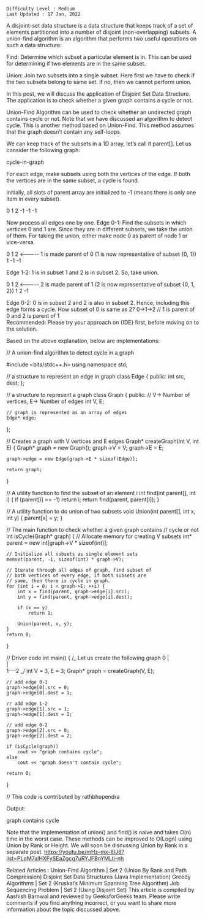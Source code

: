<!-- ┏━┓╻  ╻     ┏━┓┏┓ ┏━┓╻ ╻╺┳╸   ╺┳┓┏━╸╺┳╸┏━╸┏━╸╺┳╸┏━╸╻ ╻┏━╸╻  ┏━╸
     ┣━┫┃  ┃     ┣━┫┣┻┓┃ ┃┃ ┃ ┃     ┃┃┣╸  ┃ ┣╸ ┃   ┃ ┃  ┗┳┛┃  ┃  ┣╸
     ╹ ╹┗━╸┗━╸   ╹ ╹┗━┛┗━┛┗━┛ ╹    ╺┻┛┗━╸ ╹ ┗━╸┗━╸ ╹ ┗━╸ ╹ ┗━╸┗━╸┗━╸ -->

<!-- Disjoint Set (Or Union-Find) | Set 1 (Detect Cycle in an Undirected Graph) -->

    Difficulty Level : Medium
    Last Updated : 17 Jan, 2022

A disjoint-set data structure is a data structure that keeps track of a set of elements partitioned into a number of disjoint (non-overlapping) subsets. A union-find algorithm is an algorithm that performs two useful operations on such a data structure:

Find: Determine which subset a particular element is in. This can be used for determining if two elements are in the same subset.

Union: Join two subsets into a single subset. Here first we have to check if the two subsets belong to same set. If no, then we cannot perform union.

In this post, we will discuss the application of Disjoint Set Data Structure. The application is to check whether a given graph contains a cycle or not.

Union-Find Algorithm can be used to check whether an undirected graph contains cycle or not. Note that we have discussed an algorithm to detect cycle. This is another method based on Union-Find. This method assumes that the graph doesn’t contain any self-loops.

We can keep track of the subsets in a 1D array, let’s call it parent[].
Let us consider the following graph:

cycle-in-graph

For each edge, make subsets using both the vertices of the edge. If both the vertices are in the same subset, a cycle is found.

Initially, all slots of parent array are initialized to -1 (means there is only one item in every subset).

0 1 2
-1 -1 -1

Now process all edges one by one.
Edge 0-1: Find the subsets in which vertices 0 and 1 are. Since they are in different subsets, we take the union of them. For taking the union, either make node 0 as parent of node 1 or vice-versa.

0 1 2 <----- 1 is made parent of 0 (1 is now representative of subset {0, 1})
1 -1 -1

Edge 1-2: 1 is in subset 1 and 2 is in subset 2. So, take union.

0 1 2 <----- 2 is made parent of 1 (2 is now representative of subset {0, 1, 2})
1 2 -1

Edge 0-2: 0 is in subset 2 and 2 is also in subset 2. Hence, including this edge forms a cycle.
How subset of 0 is same as 2?
0->1->2 // 1 is parent of 0 and 2 is parent of 1  
Recommended: Please try your approach on {IDE} first, before moving on to the solution.

Based on the above explanation, below are implementations:

// A union-find algorithm to detect cycle in a graph

<!-- ================================================================ -->

#include <bits/stdc++.h>
using namespace std;

// a structure to represent an edge in graph
class Edge
{
public:
int src, dest;
};

// a structure to represent a graph
class Graph
{
public:
// V-> Number of vertices, E-> Number of edges
int V, E;

    // graph is represented as an array of edges
    Edge* edge;

};

// Creates a graph with V vertices and E edges
Graph* createGraph(int V, int E)
{
Graph* graph = new Graph();
graph->V = V;
graph->E = E;

    graph->edge = new Edge[graph->E * sizeof(Edge)];

    return graph;

}

// A utility function to find the subset of an element i
int find(int parent[], int i)
{
if (parent[i] == -1)
return i;
return find(parent, parent[i]);
}

// A utility function to do union of two subsets
void Union(int parent[], int x, int y)
{
parent[x] = y;
}

// The main function to check whether a given graph contains
// cycle or not
int isCycle(Graph* graph)
{
// Allocate memory for creating V subsets
int* parent = new int[graph->V * sizeof(int)];

    // Initialize all subsets as single element sets
    memset(parent, -1, sizeof(int) * graph->V);

    // Iterate through all edges of graph, find subset of
    // both vertices of every edge, if both subsets are
    // same, then there is cycle in graph.
    for (int i = 0; i < graph->E; ++i) {
        int x = find(parent, graph->edge[i].src);
        int y = find(parent, graph->edge[i].dest);

        if (x == y)
            return 1;

        Union(parent, x, y);
    }
    return 0;

}

// Driver code
int main()
{
/_ Let us create the following graph
0
| \
 | \
 1---2 _/
int V = 3, E = 3;
Graph\* graph = createGraph(V, E);

    // add edge 0-1
    graph->edge[0].src = 0;
    graph->edge[0].dest = 1;

    // add edge 1-2
    graph->edge[1].src = 1;
    graph->edge[1].dest = 2;

    // add edge 0-2
    graph->edge[2].src = 0;
    graph->edge[2].dest = 2;

    if (isCycle(graph))
        cout << "graph contains cycle";
    else
        cout << "graph doesn't contain cycle";

    return 0;

}

// This code is contributed by rathbhupendra

<!-- ================================================================ -->

Output:

graph contains cycle

<!-- ================================================================ -->

Note that the implementation of union() and find() is naive and takes O(n) time in the worst case. These methods can be improved to O(Logn) using Union by Rank or Height. We will soon be discussing Union by Rank in a separate post.
https://youtu.be/mHz-mx-8lJ8?list=PLqM7alHXFySEaZgcg7uRYJFBnYMLti-nh

Related Articles :
Union-Find Algorithm | Set 2 (Union By Rank and Path Compression)
Disjoint Set Data Structures (Java Implementation)
Greedy Algorithms | Set 2 (Kruskal’s Minimum Spanning Tree Algorithm)
Job Sequencing Problem | Set 2 (Using Disjoint Set)
This article is compiled by Aashish Barnwal and reviewed by GeeksforGeeks team. Please write comments if you find anything incorrect, or you want to share more information about the topic discussed above.
